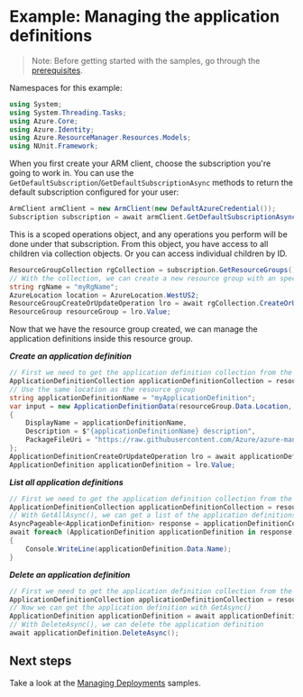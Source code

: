 # Example: Managing the application definitions

>Note: Before getting started with the samples, go through the [prerequisites](https://github.com/Azure/azure-sdk-for-net/tree/main/sdk/resourcemanager/Azure.ResourceManager#prerequisites).

Namespaces for this example:
```C# Snippet:Manage_ApplicationDefinitions_Namespaces
using System;
using System.Threading.Tasks;
using Azure.Core;
using Azure.Identity;
using Azure.ResourceManager.Resources.Models;
using NUnit.Framework;
```

When you first create your ARM client, choose the subscription you're going to work in. You can use the `GetDefaultSubscription`/`GetDefaultSubscriptionAsync` methods to return the default subscription configured for your user:

```C# Snippet:Readme_DefaultSubscription
ArmClient armClient = new ArmClient(new DefaultAzureCredential());
Subscription subscription = await armClient.GetDefaultSubscriptionAsync();
```

This is a scoped operations object, and any operations you perform will be done under that subscription. From this object, you have access to all children via collection objects. Or you can access individual children by ID.

```C# Snippet:Readme_GetResourceGroupCollection
ResourceGroupCollection rgCollection = subscription.GetResourceGroups();
// With the collection, we can create a new resource group with an specific name
string rgName = "myRgName";
AzureLocation location = AzureLocation.WestUS2;
ResourceGroupCreateOrUpdateOperation lro = await rgCollection.CreateOrUpdateAsync(rgName, new ResourceGroupData(location));
ResourceGroup resourceGroup = lro.Value;
```

Now that we have the resource group created, we can manage the application definitions inside this resource group.

***Create an application definition***

```C# Snippet:Managing_ApplicationDefinitions_CreateAnApplicationDefinition
// First we need to get the application definition collection from the resource group
ApplicationDefinitionCollection applicationDefinitionCollection = resourceGroup.GetApplicationDefinitions();
// Use the same location as the resource group
string applicationDefinitionName = "myApplicationDefinition";
var input = new ApplicationDefinitionData(resourceGroup.Data.Location, ApplicationLockLevel.None)
{
    DisplayName = applicationDefinitionName,
    Description = $"{applicationDefinitionName} description",
    PackageFileUri = "https://raw.githubusercontent.com/Azure/azure-managedapp-samples/master/Managed%20Application%20Sample%20Packages/201-managed-storage-account/managedstorage.zip"
};
ApplicationDefinitionCreateOrUpdateOperation lro = await applicationDefinitionCollection.CreateOrUpdateAsync(applicationDefinitionName, input);
ApplicationDefinition applicationDefinition = lro.Value;
```

***List all application definitions***

```C# Snippet:Managing_ApplicationDefinitions_ListAllApplicationDefinitions
// First we need to get the application definition collection from the resource group
ApplicationDefinitionCollection applicationDefinitionCollection = resourceGroup.GetApplicationDefinitions();
// With GetAllAsync(), we can get a list of the application definitions in the collection
AsyncPageable<ApplicationDefinition> response = applicationDefinitionCollection.GetAllAsync();
await foreach (ApplicationDefinition applicationDefinition in response)
{
    Console.WriteLine(applicationDefinition.Data.Name);
}
```

***Delete an application definition***

```C# Snippet:Managing_ApplicationDefinitions_DeleteAnApplicationDefinition
// First we need to get the application definition collection from the resource group
ApplicationDefinitionCollection applicationDefinitionCollection = resourceGroup.GetApplicationDefinitions();
// Now we can get the application definition with GetAsync()
ApplicationDefinition applicationDefinition = await applicationDefinitionCollection.GetAsync("myApplicationDefinition");
// With DeleteAsync(), we can delete the application definition
await applicationDefinition.DeleteAsync();
```


## Next steps
Take a look at the [Managing Deployments](https://github.com/Azure/azure-sdk-for-net/blob/main/sdk/resources/Azure.ResourceManager.Resources/samples/Sample2_ManagingDeployments.md) samples.
